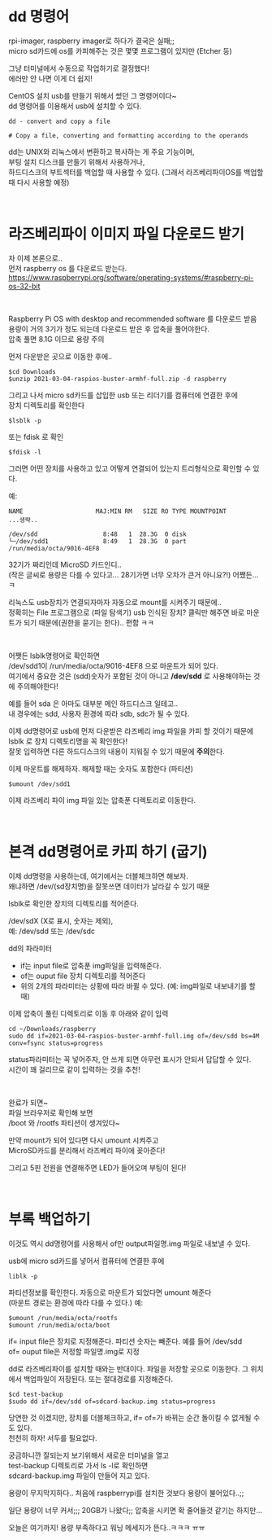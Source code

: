 # dd 명령어
rpi-imager, raspberry imager로 하다가 결국은 실패;;  
micro sd카드에 os를 카피해주는 것은 몇몇 프로그램이 있지만 (Etcher 등)

그냥 터미널에서 수동으로 작업하기로 결정했다!   
에러만 안 나면 이게 더 쉽지!    

CentOS 설치 usb를 만들기 위해서 썼던 그 명령어이다~  
dd 명령어를 이용해서 usb에 설치할 수 있다.

```
dd - convert and copy a file

# Copy a file, converting and formatting according to the operands
```

dd는 UNIX와 리눅스에서 변환하고 복사하는 게 주요 기능이며,    
부팅 설치 디스크를 만들기 위해서 사용하거나,   
하드디스크의 부트섹터를 백업할 때 사용할 수 있다. (그래서 라즈베리파이OS를 백업할 때 다시 사용할 예정)

<br>

# 라즈베리파이 이미지 파일 다운로드 받기
자 이제 본론으로..  
먼저 raspberry os 를 다운로드 받는다.  
https://www.raspberrypi.org/software/operating-systems/#raspberry-pi-os-32-bit

<br>

Raspberry Pi OS with desktop and recommended software 를 다운로드 받음   
용량이 거의 3기가 정도 되는데 다운로드 받은 후
압축을 풀어야한다.   
압축 풀면 8.1G 이므로 용량 주의

먼저 다운받은 곳으로 이동한 후에..
```
$cd Downloads
$unzip 2021-03-04-raspios-buster-armhf-full.zip -d raspberry
```

그리고 나서 micro sd카드를 삽입한 usb 또는 리더기를 컴퓨터에 연결한 후에  
장치 디렉토리를 확인한다
```shell 
$lsblk -p
```
또는 fdisk 로 확인
```shell
$fdisk -l
```

그러면 어떤 장치를 사용하고 있고 어떻게 연결되어 있는지 트리형식으로 확인할 수 있다.

예:
```
NAME                    MAJ:MIN RM   SIZE RO TYPE MOUNTPOINT
...생략..

/dev/sdd                  8:48   1  28.3G  0 disk 
└─/dev/sdd1               8:49   1  28.3G  0 part /run/media/octa/9016-4EF8
```
32기가 짜리인데 MicroSD 카드인디..   
(작은 글씨로 용량은 다를 수 있다고... 28기가면 너무 오차가 큰거 아니요?!)
어쨌든...ㅋ

리눅스도 usb장치가 연결되자마자 자동으로 mount를 시켜주기 때문에..   
정확히는 File 프로그램으로 (파일 탐색기) usb 인식된 장치? 클릭만 해주면 
바로 마운트가 되기 때문에(권한을 묻기는 한다).. 편함 ㅋㅋ

<br>

어쨋든 lsblk명령어로 확인하면   
/dev/sdd1이 /run/media/octa/9016-4EF8 으로 마운트가 되어 있다.  
여기에서 중요한 것은 (sdd)숫자가 포함된 것이 아니고 **/dev/sdd** 로 사용해야하는 것에 주의해야한다!  

예를 들어 sda 은 아마도 대부분 메인 하드디스크 일테고..     
내 경우에는 sdd, 사용자 환경에 따라 sdb, sdc가 될 수 있다.  

이제 dd명령어로 usb에 먼저 다운받은 라즈베리 img 파일을 카피 할 것이기 때문에    
lsblk 로 장치 디렉토리명을 꼭 확인한다!   
잘못 입력하면 다른 하드디스크의 내용이 지워질 수 있기 때문에 **주의**한다.

이제 마운트를 해제하자. 해제할 때는 숫자도 포함한다 (파티션)
```
$umount /dev/sdd1
```

이제 라즈베리 파이 img 파일 있는 압축푼 디렉토리로 이동한다.  


<br>

# 본격 dd명령어로 카피 하기 (굽기)
이제 dd명령을 사용하는데, 여기에서는 더블체크하면 해보자.  
왜냐하면 /dev/(sd장치명)을 잘못쓰면 데이터가 날라갈 수 있기 때문  

lsblk로 확인한 장치의 디렉토리를 적어준다.

/dev/sdX (X로 표시, 숫자는 제외),    
예: /dev/sdd  또는 /dev/sdc   

dd의 파라미터
- if는 input file로 압축푼 img파일을 입력해준다.
- of는 ouput file 장치 디렉토리를 적어준다
- 위의 2개의 파라미터는 상황에 따라 바뀔 수 있다. (예: img파일로 내보내기를 할때)

이제 압축이 풀린 디렉토리로 이동 후 아래와 같이 입력
```shell
cd ~/Downloads/raspberry
sudo dd if=2021-03-04-raspios-buster-armhf-full.img of=/dev/sdd bs=4M conv=fsync status=progress
```
status파라미터는 꼭 넣어주자, 안 쓰게 되면 아무런 표시가 안되서 답답할 수 있다.  
시간이 꽤 걸리므로 같이 입력하는 것을 추천!

<br>

완료가 되면~  
파일 브라우저로 확인해 보면  
/boot 와 /rootfs 파티션이 생겨있다~  

만약 mount가 되어 있다면 다시 umount 시켜주고   
MicroSD카드를 분리해서 라즈베리 파이에 꽂아준다!

그리고 5핀 전원을 연결해주면 LED가 들어오며 부팅이 된다!

<br>

# 부록 백업하기
이것도 역시 dd명령어를 사용해서 of만 output파일명.img 파일로 내보낼 수 있다.

usb에 micro sd카드를 넣어서 컴퓨터에 연결한 후에
```
liblk -p
```

파티션정보를 확인한다.
자동으로 마운트가 되었다면 umount 해준다  
(마운트 경로는 환경에 따라 다를 수 있다.)
예:
```
$umount /run/media/octa/rootfs
$umount /run/media/octa/boot

```

if= input file은 장치로 지정해준다. 파티션 숫자는 빼준다. 예를 들어 /dev/sdd  
of= ouput file은 저정할 파일명.img로 지정

dd로 라즈베리파이를 설치할 때와는 반대이다. 
파일을 저장할 곳으로 이동한다. 그 위치에서 백업파일이 저장된다. 또는 절대경로를 지정해준다.

```
$cd test-backup
$sudo dd if=/dev/sdd of=sdcard-backup.img status=progress
```

당연한 것 이겠지만, 장치를 더블체크하고, if= of=가 바뀌는 순간 돌이킬 수 없게될 수도 있다.  
천천히 하자! 서두를 필요없다.

궁금하니깐 잘되는지 보기위해서 새로운 터미널을 열고  
test-backup 디렉토리로 가서 ls -l로 확인하면   
sdcard-backup.img 파일이 만들어 지고 있다.

용량이 무지막지하다.. 처음에 raspberrypi를 설치한 것보다 용량이 불어있다..;;

일단 용량이 너무 커서;;; 20GB가 나왔다;;
압축을 시키면 확 줄어들것 같기는 하지만...

오늘은 여기까지! 용량 부족하다고 워닝 메세지가 뜬다..ㅋㅋㅋ ㅠㅠ


